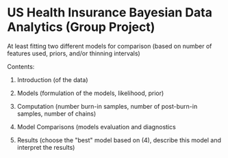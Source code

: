 # US Health Insurance Bayesian Data Analytics (Group Project)

At least fitting two different models for comparison (based on number of features used, priors, and/or thinning intervals)

Contents:
1. Introduction (of the data) 

2. Models (formulation of the models, likelihood, prior) 

3. Computation (number burn-in samples, number of post-burn-in samples, number of chains) 

4. Model Comparisons (models evaluation and diagnostics

5. Results (choose the "best" model based on (4), describe this model and interpret the results) 
